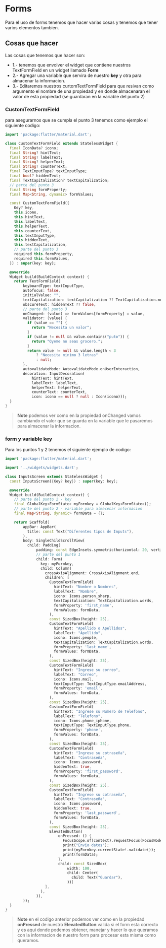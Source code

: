 # Forms

Para el uso de forms tenemos que hacer varias cosas y tenemos que tener varios elementos tambien.

## Cosas que hacer

Las cosas que tenemos que hacer son:

* 1.- tenemos que envolver el widget que contiene nuestros TextFormField en un widget llamado **Form**
* 2.- Agregar una variable que servira de nuestro **key** y otra para almacenar la informacion.
* 3.- Editaremos nuestros curtomTextFormField para que resivan como argumento el nombre de una propiedad y en donde almacenaran el valor de esta propiedad (se guardaran en la variable del punto 2)

### CustomTextFormField

para asegurarnos que se cumpla el punto 3 tenemos como ejemplo el siguiente codigo:

```dart
import 'package:flutter/material.dart';

class CustomTextFormField extends StatelessWidget {
  final IconData? icono;
  final String? hintText;
  final String? labelText;
  final String? helperText;
  final String? counterText;
  final TextInputType? textInputType;
  final bool? hiddenText;
  final TextCapitalization? textCapitalization;
  // parte del punto 3
  final String formProperty;
  final Map<String, dynamic> formValues;

  const CustomTextFormField({
    Key? key,
    this.icono,
    this.hintText,
    this.labelText,
    this.helperText,
    this.counterText,
    this.textInputType,
    this.hiddenText,
    this.textCapitalization,
    // parte del punto 3
    required this.formProperty,
    required this.formValues,
  }) : super(key: key);

  @override
  Widget build(BuildContext context) {
    return TextFormField(
        keyboardType: textInputType,
        autofocus: false,
        initialValue: "",
        textCapitalization: textCapitalization ?? TextCapitalization.none,
        obscureText: hiddenText ?? false,
        // parte del punto 3
        onChanged: (value) => formValues[formProperty] = value,
        validator: (value) {
          if (value == "") {
            return "Necesita un valor";
          }
          if (value != null && value.contains("puto")) {
            return "Oyeme no seas grocero.";
          }
          return value != null && value.length < 3
              ? "Necesita minimo 3 letras"
              : null;
        },
        autovalidateMode: AutovalidateMode.onUserInteraction,
        decoration: InputDecoration(
            hintText: hintText,
            labelText: labelText,
            helperText: helperText,
            counterText: counterText,
            icon: icono == null ? null : Icon(icono)));
  }
}
```

> **Note** podemos ver como en la propiedad onChanged vamos cambiando el valor que se guarda en la variable que le pasaremos para almacenar la informacion.

### form y variable key

Para los puntos 1 y 2 tenemos el siguiente ejemplo de codigo:

```dart
import 'package:flutter/material.dart';

import '../widgets/widgets.dart';

class InputsScreen extends StatelessWidget {
  const InputsScreen({Key? key}) : super(key: key);

  @override
  Widget build(BuildContext context) {
    // parte del punto 2 - key
    final GlobalKey<FormState> myFormkey = GlobalKey<FormState>();
    // parte del punto 2 - variable para almacenar informacion
    final Map<String, dynamic> formData = {};

    return Scaffold(
        appBar: AppBar(
          title: const Text("Diferentes tipos de Inputs"),
        ),
        body: SingleChildScrollView(
          child: Padding(
              padding: const EdgeInsets.symmetric(horizontal: 20, vertical: 20),
              // parte del punto 1
              child: Form(
                key: myFormkey,
                child: Column(
                  crossAxisAlignment: CrossAxisAlignment.end,
                  children: [
                    CustomTextFormField(
                      hintText: "Nombre o Nombres",
                      labelText: "Nombre",
                      icono: Icons.person_sharp,
                      textCapitalization: TextCapitalization.words,
                      formProperty: 'first_name',
                      formValues: formData,
                    ),
                    const SizedBox(height: 25),
                    CustomTextFormField(
                      hintText: "Apellido o Apellidos",
                      labelText: "Apellido",
                      icono: Icons.people,
                      textCapitalization: TextCapitalization.words,
                      formProperty: 'last_name',
                      formValues: formData,
                    ),
                    const SizedBox(height: 25),
                    CustomTextFormField(
                      hintText: "Ingrese su correo",
                      labelText: "Correo",
                      icono: Icons.mail,
                      textInputType: TextInputType.emailAddress,
                      formProperty: 'email',
                      formValues: formData,
                    ),
                    const SizedBox(height: 25),
                    CustomTextFormField(
                      hintText: "Ingrese su Numero de Telefono",
                      labelText: "Telefono",
                      icono: Icons.phone_iphone,
                      textInputType: TextInputType.phone,
                      formProperty: 'phone',
                      formValues: formData,
                    ),
                    const SizedBox(height: 25),
                    CustomTextFormField(
                      hintText: "Ingrese su cotraseña",
                      labelText: "Contraseña",
                      icono: Icons.password,
                      hiddenText: true,
                      formProperty: 'first_password',
                      formValues: formData,
                    ),
                    const SizedBox(height: 25),
                    CustomTextFormField(
                      hintText: "Ingrese su cotraseña",
                      labelText: "Contraseña",
                      icono: Icons.password,
                      hiddenText: true,
                      formProperty: 'last_password',
                      formValues: formData,
                    ),
                    const SizedBox(height: 25),
                    ElevatedButton(
                        onPressed: () {
                          FocusScope.of(context).requestFocus(FocusNode());
                          print("Envio datos");
                          print(myFormkey.currentState!.validate());
                          print(formData);
                        },
                        child: const SizedBox(
                            width: 100,
                            child: Center(
                              child: Text("Guardar"),
                            )))
                  ],
                ),
              )),
        ));
  }
}
```

> **Note** en el codigo anterior podemos ver como en la propiedad **onPressed** de nuestro **ElevatedButton** valida si el form esta correcto y es aqui donde podemos obtener, manejar y hacer lo que queramos con la informacion de nuestro form para procesar esta misma como queramos.

